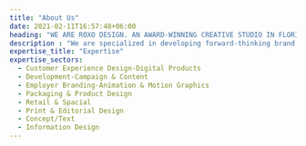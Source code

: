 ```yaml
---
title: "About Us"
date: 2021-02-11T16:57:48+06:00
heading: "WE ARE ROXO DESIGN. AN AWARD-WINNING CREATIVE STUDIO IN FLORIDA."
description : "We are specialized in developing forward-thinking brand identities, websites, illustration and animation for all types of customers. And we do this by bringing our customers through each phase of the design process with us."
expertise_title: "Expertise"
expertise_sectors: 
  - Customer Experience Design-Digital Products
  - Development-Campaign & Content
  - Employer Branding-Animation & Motion Graphics
  - Packaging & Product Design
  - Retail & Spacial
  - Print & Editorial Design
  - Concept/Text
  - Information Design
---
```


